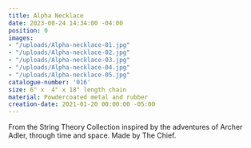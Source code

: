 ```yaml
---
title: Alpha Necklace
date: 2023-08-24 14:34:00 -04:00
position: 0
images:
- "/uploads/Alpha-necklace-01.jpg"
- "/uploads/Alpha-necklace-02.jpg"
- "/uploads/Alpha-necklace-03.jpg"
- "/uploads/Alpha-necklace-04.jpg"
- "/uploads/Alpha-necklace-05.jpg"
catalogue-number: '016'
size: 6" x  4" x 18" length chain
material: Powdercoated metal and rubber
creation-date: 2021-01-20 00:00:00 -05:00
---
```


From the String Theory Collection inspired by the adventures of Archer Adler, through time and space. 
Made by The Chief.

